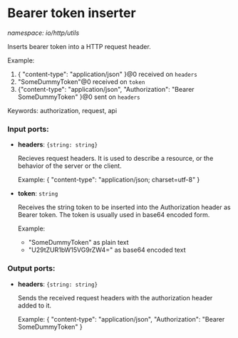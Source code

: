 # Bearer token inserter

_namespace: io/http/utils_

Inserts bearer token into a HTTP request header.

Example:
1. { "content-type": "application/json" }@0 received on  `headers`
2. "SomeDummyToken"@0 received on `token`
3. {"content-type": "application/json", "Authorization": "Bearer SomeDummyToken" }@0 sent on `headers`

Keywords: authorization, request, api

### Input ports:

* __headers__: ` {string: string} `

    Recieves request headers. It is  used to describe a resource, or the behavior of the server or the client.
    
    Example:
    {
      "content-type": "application/json; charset=utf-8"
    }


* __token__: ` string `

    Receives the string token to be inserted into the Authorization header as Bearer token.
    The token is usually used in base64 encoded form.
    
    Example: 
    - "SomeDummyToken" as plain text 
    - "U29tZUR1bW15VG9rZW4=" as base64 encoded text

### Output ports:

* __headers__: ` {string: string} `

    Sends the received request headers with the authorization header added to it.
    
    Example:
    {
      "content-type": "application/json", 
      "Authorization": "Bearer SomeDummyToken" 
    }

